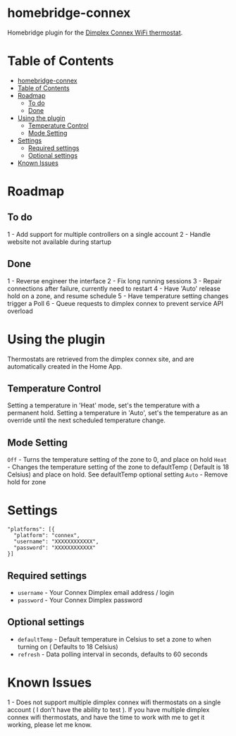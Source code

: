 # homebridge-connex

Homebridge plugin for the [Dimplex Connex WiFi thermostat](https://www.dimplex.com/en/electric_heating/thermostats_controls/products/cxwifi/connex_sup_r_sup_wifi_multizone_programmable_controller).

# Table of Contents

<!--ts-->
   * [homebridge-connex](#homebridge-connex)
   * [Table of Contents](#table-of-contents)
   * [Roadmap](#roadmap)
      * [To do](#to-do)
      * [Done](#done)
   * [Using the plugin](#using-the-plugin)
      * [Temperature Control](#temperature-control)
      * [Mode Setting](#mode-setting)
   * [Settings](#settings)
      * [Required settings](#required-settings)
      * [Optional settings](#optional-settings)
   * [Known Issues](#known-issues)

<!-- Added by: sgracey, at:  -->

<!--te-->

# Roadmap

## To do

1 - Add support for multiple controllers on a single account
2 - Handle website not available during startup

## Done

1 - Reverse engineer the interface
2 - Fix long running sessions
3 - Repair connections after failure, currently need to restart
4 - Have 'Auto' release hold on a zone, and resume schedule
5 - Have temperature setting changes trigger a Poll
6 - Queue requests to dimplex connex to prevent service API overload

# Using the plugin

Thermostats are retrieved from the dimplex connex site, and are automatically created in the Home App.

## Temperature Control

Setting a temperature in 'Heat' mode, set's the temperature with a permanent hold.  Setting a temperature in 'Auto', set's the temperature as an override until the next scheduled temperature change.

## Mode Setting

`Off` - Turns the temperature setting of the zone to 0, and place on hold
`Heat` - Changes the temperature setting of the zone to defaultTemp ( Default is 18 Celsius) and place on hold.  See defaultTemp optional setting
`Auto` - Remove hold for zone

# Settings

```
"platforms": [{
  "platform": "connex",
  "username": "XXXXXXXXXXXX",
  "password": "XXXXXXXXXXXX"
}]
```

## Required settings

* `username` - Your Connex Dimplex email address / login
* `password` - Your Connex Dimplex password

## Optional settings

* `defaultTemp` - Default temperature in Celsius to set a zone to when turning on ( Defaults to 18 Celsius)
* `refresh` - Data polling interval in seconds, defaults to 60 seconds

# Known Issues

1 - Does not support multiple dimplex connex wifi thermostats on a single account ( I don't have the ability to test ).  If you have  multiple dimplex connex wifi thermostats, and have the time to work with me to get it working, please let me know.
